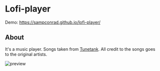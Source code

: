 # Lofi-player

Demo: https://sampconrad.github.io/lofi-player/

## About

It's a music player. Songs taken from [Tunetank](https://tunetank.com/genres/lo-fi-hip-hop/). All credit to the songs goes to the original artists.

![preview](https://i.imgur.com/vt9zXeJ.png)
